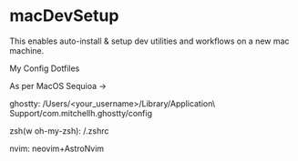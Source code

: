 # macDevSetup
This enables auto-install & setup dev utilities and workflows on a new mac machine.

My Config Dotfiles

As per MacOS Sequioa ->

ghostty: /Users/<your_username>/Library/Application\ Support/com.mitchellh.ghostty/config

zsh(w oh-my-zsh): /.zshrc

nvim: neovim+AstroNvim

